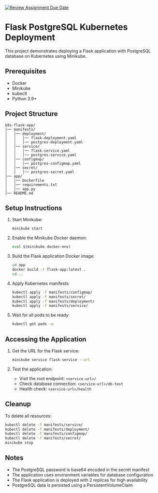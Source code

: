 [![Review Assignment Due Date](https://classroom.github.com/assets/deadline-readme-button-22041afd0340ce965d47ae6ef1cefeee28c7c493a6346c4f15d667ab976d596c.svg)](https://classroom.github.com/a/97WR5HaV)

# Flask PostgreSQL Kubernetes Deployment

This project demonstrates deploying a Flask application with PostgreSQL database on Kubernetes using Minikube.

## Prerequisites

- Docker
- Minikube
- kubectl
- Python 3.9+

## Project Structure

```
k8s-flask-app/
│── manifests/
│   │── deployment/
│   │   │── flask-deployment.yaml
│   │   │── postgres-deployment.yaml
│   │── service/
│   │   │── flask-service.yaml
│   │   │── postgres-service.yaml
│   │── configmap/
│   │   │── postgres-configmap.yaml
│   │── secret/
│   │   │── postgres-secret.yaml
│── app/
│   │── Dockerfile
│   │── requirements.txt
│   │── app.py
│── README.md
```

## Setup Instructions

1. Start Minikube:
   ```bash
   minikube start
   ```

2. Enable the Minikube Docker daemon:
   ```bash
   eval $(minikube docker-env)
   ```

3. Build the Flask application Docker image:
   ```bash
   cd app
   docker build -t flask-app:latest .
   cd ..
   ```

4. Apply Kubernetes manifests:
   ```bash
   kubectl apply -f manifests/configmap/
   kubectl apply -f manifests/secret/
   kubectl apply -f manifests/deployment/
   kubectl apply -f manifests/service/
   ```

5. Wait for all pods to be ready:
   ```bash
   kubectl get pods -w
   ```

## Accessing the Application

1. Get the URL for the Flask service:
   ```bash
   minikube service flask-service --url
   ```

2. Test the application:
   - Visit the root endpoint: `<service-url>/`
   - Check database connection: `<service-url>/db-test`
   - Health check: `<service-url>/health`

## Cleanup

To delete all resources:
```bash
kubectl delete -f manifests/service/
kubectl delete -f manifests/deployment/
kubectl delete -f manifests/configmap/
kubectl delete -f manifests/secret/
minikube stop
```

## Notes

- The PostgreSQL password is base64 encoded in the secret manifest
- The application uses environment variables for database configuration
- The Flask application is deployed with 2 replicas for high availability
- PostgreSQL data is persisted using a PersistentVolumeClaim
